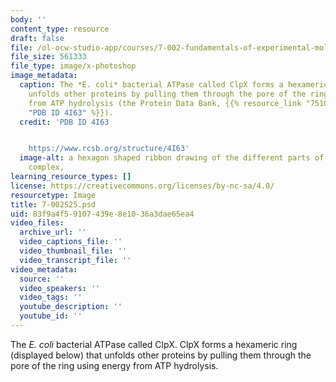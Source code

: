 ```yaml
---
body: ''
content_type: resource
draft: false
file: /ol-ocw-studio-app/courses/7-002-fundamentals-of-experimental-molecular-biology-spring-2025/7-002s25.psd
file_size: 561333
file_type: image/x-photoshop
image_metadata:
  caption: The *E. coli* bacterial ATPase called ClpX forms a hexameric ring that
    unfolds other proteins by pulling them through the pore of the ring using energy
    from ATP hydrolysis (the Protein Data Bank, {{% resource_link "75104471-7eef-49ae-8444-e34968842753"
    "PDB ID 4I63" %}}).
  credit: 'PDB ID 4I63


    https://www.rcsb.org/structure/4I63'
  image-alt: a hexagon shaped ribbon drawing of the different parts of the ClpX protein
    complex,
learning_resource_types: []
license: https://creativecommons.org/licenses/by-nc-sa/4.0/
resourcetype: Image
title: 7-002S25.psd
uid: 83f9a4f5-9107-439e-8e10-36a3dae65ea4
video_files:
  archive_url: ''
  video_captions_file: ''
  video_thumbnail_file: ''
  video_transcript_file: ''
video_metadata:
  source: ''
  video_speakers: ''
  video_tags: ''
  youtube_description: ''
  youtube_id: ''
---
```

The *E. coli* bacterial ATPase called ClpX. ClpX forms a hexameric ring (displayed below) that unfolds other proteins by pulling them through the pore of the ring using energy from ATP hydrolysis.